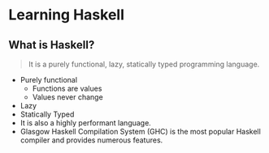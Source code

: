 # Learning Haskell
## What is Haskell?

> It is a purely functional, lazy, statically typed programming language.
- Purely functional
    - Functions are values
    - Values never change
- Lazy
- Statically Typed
- It is also a highly performant language.
- Glasgow Haskell Compilation System (GHC) is the most popular Haskell compiler and provides numerous features.